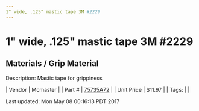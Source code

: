 ```yaml
---
1" wide, .125" mastic tape 3M #2229
---
```

# 1" wide, .125" mastic tape 3M #2229
## Materials / Grip Material
Description: 	Mastic tape for grippiness 

| Vendor | Mcmaster | 
| Part # | [75735A72](https://www.mcmaster.com/#75735A72) | 
| Unit Price | $11.97 | 
| Tags: |  | 

Last updated: Mon May 08 00:16:13 PDT 2017